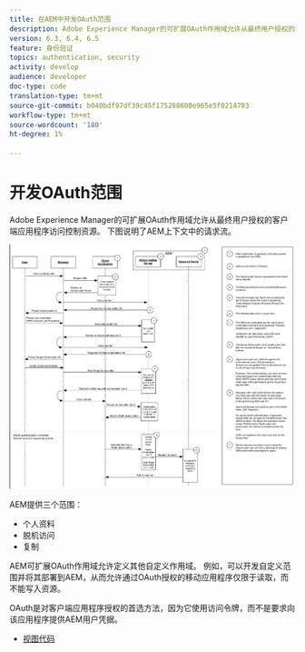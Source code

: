 ```yaml
---
title: 在AEM中开发OAuth范围
description: Adobe Experience Manager的可扩展OAuth作用域允许从最终用户授权的客户端应用程序访问控制资源。 下图说明了AEM上下文中的请求流。
version: 6.3, 6.4, 6.5
feature: 身份验证
topics: authentication, security
activity: develop
audience: developer
doc-type: code
translation-type: tm+mt
source-git-commit: b040bdf97df39c45f175288608e965e5f0214703
workflow-type: tm+mt
source-wordcount: '180'
ht-degree: 1%

---
```



# 开发OAuth范围

Adobe Experience Manager的可扩展OAuth作用域允许从最终用户授权的客户端应用程序访问控制资源。 下图说明了AEM上下文中的请求流。

![Oauth作用域流](./assets/oauth-code-sample-develop/oauth-scopes-flow.png)

AEM提供三个范围：

* 个人资料
* 脱机访问
* 复制

AEM可扩展OAuth作用域允许定义其他自定义作用域。 例如，可以开发自定义范围并将其部署到AEM，从而允许通过OAuth授权的移动应用程序仅限于读取，而不能写入资源。

OAuth是对客户端应用程序授权的首选方法，因为它使用访问令牌，而不是要求向该应用程序提供AEM用户凭据。

* [视图代码](https://github.com/Adobe-Consulting-Services/acs-aem-samples/blob/legacy/bundle/src/main/java/com/adobe/acs/samples/authentication/oauth/impl/SampleScopeWithPrivileges.java)
